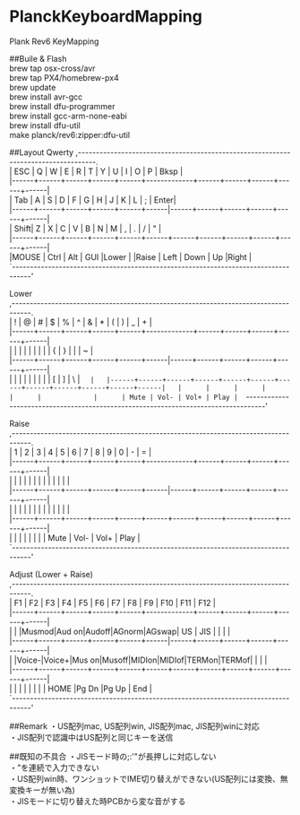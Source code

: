 # PlanckKeyboardMapping
Plank Rev6 KeyMapping

##Buile & Flash  
brew tap osx-cross/avr  
brew tap PX4/homebrew-px4  
brew update  
brew install avr-gcc  
brew install dfu-programmer  
brew install gcc-arm-none-eabi  
brew install dfu-util  
make planck/rev6:zipper:dfu-util  
  
##Layout
Qwerty
,-----------------------------------------------------------------------------------.  
| ESC  |   Q  |   W  |   E  |   R  |   T  |   Y  |   U  |   I  |   O  |   P  | Bksp |  
|------+------+------+------+------+-------------+------+------+------+------+------|  
| Tab  |   A  |   S  |   D  |   F  |   G  |   H  |   J  |   K  |   L  |   ;  | Enter|  
|------+------+------+------+------+------|------+------+------+------+------+------|  
| Shift|   Z  |   X  |   C  |   V  |   B  |   N  |   M  |   ,  |   .  |   /  | "    |  
|------+------+------+------+------+------+------+------+------+------+------+------|  
|MOUSE | Ctrl | Alt  | GUI  |Lower |             |Raise | Left | Down |  Up  |Right |  
`-----------------------------------------------------------------------------------'  
  
Lower  
,-----------------------------------------------------------------------------------.  
|   !  |   @  |   #  |   $  |   %  |   ^  |   &  |   *  |   (  |   )  |   _  |  +   |  
|------+------+------+------+------+-------------+------+------+------+------+------|  
|      |      |      |      |      |      |      |      |   {  |   }  |  |   |  ~   |  
|------+------+------+------+------+------|------+------+------+------+------+------|  
|      |      |      |      |      |      |      |      |   [  |   ]  |  \  |   `   |  
|------+------+------+------+------+------+------+------+------+------+------+------|  
|      |      |      |      |      |             |      | Mute | Vol- | Vol+ | Play |  
`-----------------------------------------------------------------------------------'  
  
Raise  
,-----------------------------------------------------------------------------------.  
|   1  |   2  |   3  |   4  |   5  |   6  |   7  |   8  |   9  |   0  |   -  |  =   |  
|------+------+------+------+------+-------------+------+------+------+------+------|  
|      |      |      |      |      |      |      |      |      |      |      |      |  
|------+------+------+------+------+------|------+------+------+------+------+------|  
|      |      |      |      |      |      |      |      |      |      |      |      |  
|------+------+------+------+------+------+------+------+------+------+------+------|  
|      |      |      |      |      |             |      | Mute | Vol- | Vol+ | Play |  
`-----------------------------------------------------------------------------------'  
  
Adjust (Lower + Raise)  
,-----------------------------------------------------------------------------------.  
|  F1  |  F2  |  F3  |  F4  |  F5  |  F6  |  F7  |  F8  |  F9  |  F10 |  F11 |  F12 |  
|------+------+------+------+------+-------------+------+------+------+------+------|  
|      |      |Musmod|Aud on|Audoff|AGnorm|AGswap|  US  | JIS  |      |      |      |  
|------+------+------+------+------+------|------+------+------+------+------+------|  
|      |Voice-|Voice+|Mus on|Musoff|MIDIon|MIDIof|TERMon|TERMof|      |      |      |  
|------+------+------+------+------+------+------+------+------+------+------+------|  
|      |      |      |      |      |             |      | HOME |Pg Dn |Pg Up | End  |  
`-----------------------------------------------------------------------------------'  

##Remark
・US配列mac, US配列win, JIS配列mac, JIS配列winに対応  
・JIS配列で認識中はUS配列と同じキーを送信  

##既知の不具合
・JISモード時の;:'"が長押しに対応しない  
・"を連続で入力できない  
・US配列win時、ワンショットでIME切り替えができない(US配列には変換、無変換キーが無い為)  
・JISモードに切り替えた時PCBから変な音がする

